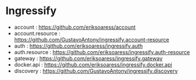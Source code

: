 # Ingressify

- account : https://github.com/eriksoaress/account
- account.resource : https://github.com/GustavoAntony/ingressify.account-resource
- auth : https://github.com/eriksoaress/ingressify.auth
- auth.resource : https://github.com/eriksoaress/ingressify.auth-resource
- gateway : https://github.com/eriksoaress/ingressify.gateway
- docker.api : https://github.com/eriksoaress/ingressify.docker.api
- discovery : https://github.com/GustavoAntony/ingressify.discovery
